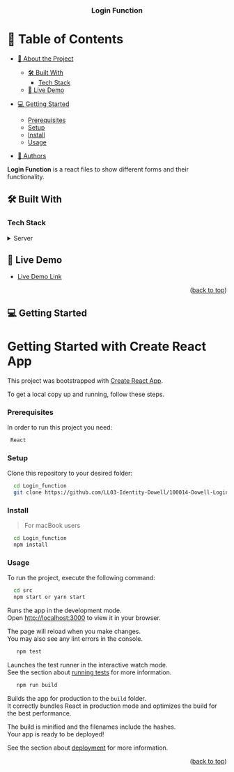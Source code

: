<a name="readme-top"></a>

<div align="center">

  <h3><b>Login Function</b></h3>

</div>

<!-- TABLE OF CONTENTS -->

# 📗 Table of Contents

- [📖 About the Project](#about-project)
  - [🛠 Built With](#built-with)
    - [Tech Stack](#tech-stack)
  - [🚀 Live Demo](#live-demo)
- [💻 Getting Started](#getting-started)

  - [Prerequisites](#prerequisites)
  - [Setup](#setup)
  - [Install](#install)
  - [Usage](#usage)

- [👥 Authors](#authors)

<!-- PROJECT DESCRIPTION -->

**Login Function** is a react files to show different forms and their functionality.

## 🛠 Built With <a name="React"></a>

### Tech Stack <a name="React"></a>

<details>
  <summary>Server</summary>
  <ul>
    <li><a href="https://www.python.org/">Python</a></li>
  </ul>
</details>

<!-- LIVE DEMO -->

## 🚀 Live Demo <a name="live-demo"></a>

- [Live Demo Link](https://google.com)

<p align="right">(<a href="#readme-top">back to top</a>)</p>

<!-- GETTING STARTED -->

## 💻 Getting Started <a name="getting-started"></a>

# Getting Started with Create React App

This project was bootstrapped with [Create React App](https://github.com/facebook/create-react-app).

To get a local copy up and running, follow these steps.

### Prerequisites

In order to run this project you need:

```sh
 React
```

### Setup

Clone this repository to your desired folder:

```sh
  cd Login_function
  git clone https://github.com/LL03-Identity-Dowell/100014-Dowell-Login-Function.git
```

### Install

> For macBook users

```sh
  cd Login_function
  npm install
```

### Usage

To run the project, execute the following command:

```sh
  cd src
  npm start or yarn start
```

Runs the app in the development mode.\
Open [http://localhost:3000](http://localhost:3000) to view it in your browser.

The page will reload when you make changes.\
You may also see any lint errors in the console.

```sh
   npm test
```

Launches the test runner in the interactive watch mode.\
See the section about [running tests](https://facebook.github.io/create-react-app/docs/running-tests) for more information.

```sh
   npm run build
```

Builds the app for production to the `build` folder.\
It correctly bundles React in production mode and optimizes the build for the best performance.

The build is minified and the filenames include the hashes.\
Your app is ready to be deployed!

See the section about [deployment](https://facebook.github.io/create-react-app/docs/deployment) for more information.

<p align="right">(<a href="#readme-top">back to top</a>)</p>

